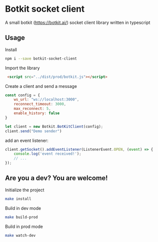 # Botkit socket client

A small botkit (https://botkit.ai/) socket client library written in typescript

## Usage
Install
```sh
npm i --save botkit-socket-client
```

Import the library
```html
 <script src="../dist/prod/botkit.js"></script>
```

Create a client and send a message
```js
const config = {
    ws_url: "ws://localhost:3000",
    reconnect_timeout: 3000,
    max_reconnect: 5,
    enable_history: false
}

let client = new Botkit.BotKitClient(config);
client.send("Demo sender")
```

add an event listener:
```ts
client.getSocket().addEventListener(ListenerEvent.OPEN, (event) => {
    console.log('event received!');
    // ...
});
```

## Are you a dev? You are welcome!

Initialize the project
```sh
make install
```

Build in dev mode
```sh
make build-prod
```

Build in prod mode
```sh
make watch-dev
```
